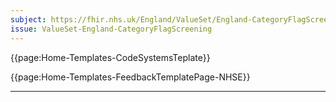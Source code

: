 ```yaml
---
subject: https://fhir.nhs.uk/England/ValueSet/England-CategoryFlagScreening
issue: ValueSet-England-CategoryFlagScreening
---
```


{{page:Home-Templates-CodeSystemsTeplate}}


<div id="Feedback" class="tabcontent">
{{page:Home-Templates-FeedbackTemplatePage-NHSE}}
</div>

---